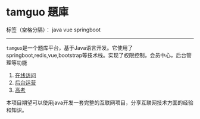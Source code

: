 # tamguo 題庫

标签（空格分隔）： java vue springboot


---

`tamguo`是一个题库平台，基于Java语言开发。它使用了springboot,redis,vue,bootstrap等技术栈。实现了权限控制，会员中心，后台管理等功能

 1. [在线访问][1]
 2. [后台运营][2]
 3. [高考][3]

本项目期望可以使用java开发一套完整的互联网项目，分享互联网技术方面的经验和知识。


  [1]: http://www.tamguo.com
  [2]: http://admin.tamguo.com
  [3]: http://www.tamguo.com/subject/gaokao.html
